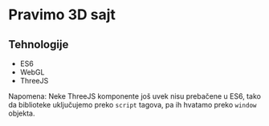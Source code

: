 # Pravimo 3D sajt

## Tehnologije
* ES6
* WebGL
* ThreeJS

Napomena: Neke ThreeJS komponente još uvek nisu prebačene u ES6, tako da biblioteke uključujemo preko `script` tagova, pa ih hvatamo preko `window` objekta.
